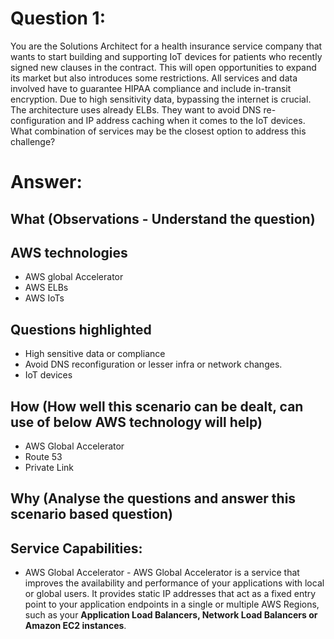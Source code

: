 
Question 1:
==========
You are the Solutions Architect for a health insurance service company that wants to start building and supporting IoT devices for patients who recently signed new clauses in the contract. This will open opportunities to expand its market but also introduces some restrictions. All services and data involved have to guarantee HIPAA compliance and include in-transit encryption. Due to high sensitivity data, bypassing the internet is crucial. The architecture uses already ELBs. They want to avoid DNS re-configuration and IP address caching when it comes to the IoT devices. What combination of services may be the closest option to address this challenge?

Answer:
=======

What (Observations - Understand the question)
---------------------------------------------
AWS technologies 
-----------------
* AWS global Accelerator
* AWS ELBs
* AWS IoTs

Questions highlighted
----------------------
* High sensitive data or compliance
* Avoid DNS reconfiguration or lesser infra or network changes.
* IoT devices


How (How well this scenario can be dealt, can use of below AWS technology will help)
------------------------------------------------------------------------------------
* AWS Global Accelerator
* Route 53
* Private Link

Why (Analyse the questions and answer this scenario based question)
-------------------------------------------------------------------
Service Capabilities:
---------------------
* AWS Global Accelerator - AWS Global Accelerator is a service that improves the availability and performance of your applications with local or global users. It provides static IP addresses that act as a fixed entry point to your application endpoints in a single or multiple AWS Regions, such as your **Application Load Balancers, Network Load Balancers or Amazon EC2 instances**.
